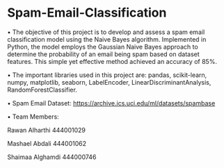# Spam-Email-Classification

• The objective of this project is to develop and assess a spam email classification model using the Naive Bayes algorithm. Implemented in Python, the model employs the Gaussian Naive Bayes approach to determine the probability of an email being spam based on dataset features. This simple yet effective method achieved an accuracy of 85%.

• The important libraries used in this project are: pandas, scikit-learn, numpy, matplotlib, seaborn, LabelEncoder, LinearDiscriminantAnalysis, RandomForestClassifier.

• Spam Email Dataset: https://archive.ics.uci.edu/ml/datasets/spambase

• Team Members: 

Rawan Alharthi 444001029

Mashael Abdali 444001062

Shaimaa Alghamdi 444000746

